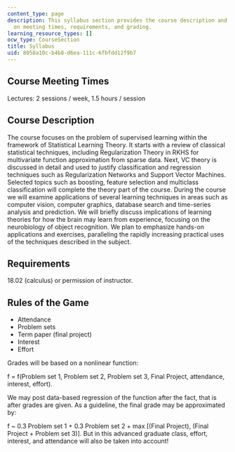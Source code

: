 ```yaml
---
content_type: page
description: This syllabus section provides the course description and information
  on meeting times, requirements, and grading.
learning_resource_types: []
ocw_type: CourseSection
title: Syllabus
uid: 8058a10c-b4b8-d6ea-111c-6fbfdd12f9b7
---
```


Course Meeting Times
--------------------

Lectures: 2 sessions / week, 1.5 hours / session

Course Description
------------------

The course focuses on the problem of supervised learning within the framework of Statistical Learning Theory. It starts with a review of classical statistical techniques, including Regularization Theory in RKHS for multivariate function approximation from sparse data. Next, VC theory is discussed in detail and used to justify classification and regression techniques such as Regularization Networks and Support Vector Machines. Selected topics such as boosting, feature selection and multiclass classification will complete the theory part of the course. During the course we will examine applications of several learning techniques in areas such as computer vision, computer graphics, database search and time-series analysis and prediction. We will briefly discuss implications of learning theories for how the brain may learn from experience, focusing on the neurobiology of object recognition. We plan to emphasize hands-on applications and exercises, paralleling the rapidly increasing practical uses of the techniques described in the subject.

Requirements
------------

18.02 (calculus) or permission of instructor.

Rules of the Game
-----------------

*   Attendance
*   Problem sets
*   Term paper (final project)
*   Interest
*   Effort

Grades will be based on a nonlinear function:

f = f(Problem set 1, Problem set 2, Problem set 3, Final Project, attendance, interest, effort).

We may post data-based regression of the function after the fact, that is after grades are given. As a guideline, the final grade may be approximated by:

f ~ 0.3 Problem set 1 + 0.3 Problem set 2 + max \[(Final Project), (Final Project + Problem set 3)\]. But in this advanced graduate class, effort, interest, and attendance will also be taken into account!